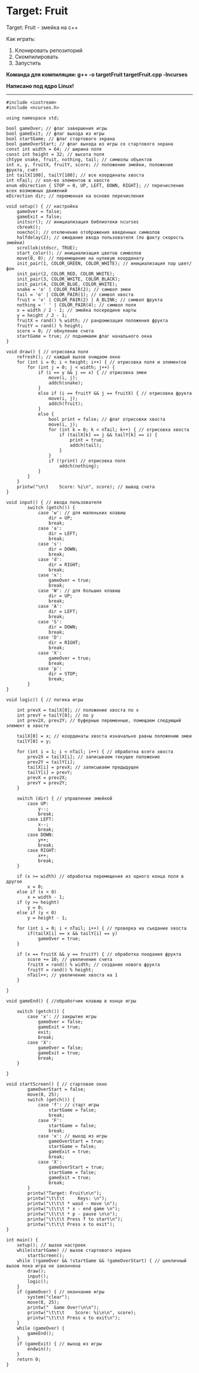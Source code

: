 # Target: Fruit

Target: Fruit - змейка на с++

Как играть:
1. Клонировать репозиторий
3. Скомпилировать
4. Запустить

**Команда для компиляции: g++ -o targetFruit targetFruit.cpp -lncurses**

**Написано под ядро Linux!**
____

	#include <iostream>
	#include <ncurses.h>

	using namespace std;

	bool gameOver; // флаг завершения игры
	bool gameExit; // флаг выхода из игры
	bool startGame; // флаг стартового экрана
	bool gameOverStart; // флаг выхода из игры со стартового экрана
	const int width = 64; // ширина поля
	const int height = 32; // высота поля
	chtype snake, fruit, nothing, tail; // символы объектов
	int x, y, fruitX, fruitY, score; // положение змейки, положение фрукта, счёт
	int tailX[100], tailY[100]; // все координаты хвоста
	int nTail; // кол-во элементов в хвосте
	enum eDirection { STOP = 0, UP, LEFT, DOWN, RIGHT}; // перечисление всех возможных движений
	eDirection dir; // переменная на основе перечисления

	void setup() { // настройка
		gameOver = false;
		gameExit = false;
		initscr(); // инициализация библиотеки ncurses
		cbreak();
		noecho(); // отключение отображения введенных символов
		halfdelay(2); // ожидание ввода пользователя (по факту скорость змейки)
		scrollok(stdscr, TRUE);
		start_color(); // инициализация цветов символов
		move(0, 0); // перемещение на нулевую координату
		init_pair(1, COLOR_GREEN, COLOR_WHITE); // инициализация пар цвет/фон
		init_pair(2, COLOR_RED, COLOR_WHITE);
		init_pair(3, COLOR_WHITE, COLOR_BLACK);
		init_pair(4, COLOR_BLUE, COLOR_WHITE);
		snake = 'o' | COLOR_PAIR(2); // символ змеи
		tail = 'o' | COLOR_PAIR(1); // символ хвоста
		fruit = 'v' | COLOR_PAIR(2) | A_BLINK; // символ фрукта
		nothing = ' ' | COLOR_PAIR(4); // символ поля
		x = width / 2 - 1; // змейка посередине карты
		y = height / 2 - 1;
		fruitX = rand() % width; // рандомизация положения фрукта
		fruitY = rand() % height;
		score = 0; // обнуление счета
		startGame = true; // поднимаем флаг начального окна
	}

	void draw() { // отрисовка поля
		refresh(); // каждый вызов очищаем окно
		for (int i = 0; i < height; i++) { // отрисовка поля и элементов
			for (int j = 0; j < width; j++) {
				if (i == y && j == x) { // отрисовка змеи
					move(i, j);
					addch(snake);
				}
				else if (i == fruitY && j == fruitX) { // отрисовка фрукта
					move(i, j);
					addch(fruit);
				}
				else {
					bool print = false; // флаг отрисовки хвоста
					move(i, j);
					for (int k = 0; k < nTail; k++) { // отрисовка хвоста
						if (tailX[k] == j && tailY[k] == i) {
							print = true;
							addch(tail);
						}
					}
					if (!print) // отрисовка поля
						addch(nothing);
				}
			}
		}
		printw("\n\t    Score: %i\n", score); // вывод счета
	}

	void input() { // ввода пользователя
			switch (getch()) {
				case 'w': // для маленьких клавиш
					dir = UP;
					break;
				case 'a':
					dir = LEFT;
					break;
				case 's':
					dir = DOWN;
					break;
				case 'd':
					dir = RIGHT;
					break;
				case 'x':
					gameOver = true;
					break;
				case 'W': // для больших клавиш
					dir = UP;
					break;
				case 'A':
					dir = LEFT;
					break;
				case 'S':
					dir = DOWN;
					break;
				case 'D':
					dir = RIGHT;
					break;
				case 'X':
					gameOver = true;
					break;
				case 'p':
					dir = STOP;
					break;
			}
	}

	void logic() { // логика игры

		int prevX = tailX[0]; // положение хвоста по х
		int prevY = tailY[0]; // по у
		int prev2X, prev2Y; // буферные переменные, помещаем следующий элемент в хвосте

		tailX[0] = x; // координаты хвоста изначально равны положению змеи
		tailY[0] = y;

		for (int i = 1; i < nTail; i++) { // обработка всего хвоста
			prev2X = tailX[i]; // записываем текущее положение
			prev2Y = tailY[i];
			tailX[i] = prevX; // записываем предыдущее
			tailY[i] = prevY;
			prevX = prev2X; 
			prevY = prev2Y;
		}

		switch (dir) { // управление змейкой
			case UP:
				y--;
				break;
			case LEFT:
				x--;
				break;
			case DOWN:
				y++;
				break;
			case RIGHT:
				x++;
				break;
		}

		if (x >= width) // обработка перемещения из одного конца поля в другое
			x = 0;
		else if (x < 0)
			x = width - 1;
		if (y >= height)
			y = 0;
		else if (y < 0)
			y = height - 1;

		for (int i = 0; i < nTail; i++) { // проверка на съедание хвоста
			if(tailX[i] == x && tailY[i] == y) 
				gameOver = true;
		}

		if (x == fruitX && y == fruitY) { // обработка поедания фрукта
			score += 10; // увеличение счета
			fruitX = rand() % width; // создание нового фрукта
			fruitY = rand() % height;
			nTail++; // увеличение хвоста на 1
		}

	}

	void gameEnd() { //обработчик клавиш в конце игры

		switch (getch()) {
			case 'x': // закрытие игры
				gameOver = false;
				gameExit = true;
				exit;
				break;
			case 'X':
				gameOver = false;
				gameExit = true;
				break;
		}

	}

	void startScreen() { // стартовое окно
			gameOverStart = false;
			move(8, 25);
			switch (getch()) {
				case 'f': // старт игры
					startGame = false;
					break;
				case 'F':
					startGame = false;
					break;
				case 'x': // выход из игры
					gameOverStart = true;
					startGame = false;
					gameExit = true;
					break;
				case 'X':
					gameOverStart = true;
					startGame = false;
					gameExit = true;
					break;
			}
			printw("Target: Fruit\n\n");
			printw("\t\t\t     Keys: \n");
			printw("\t\t\t * wasd - move \n");
			printw("\t\t\t * x - end game \n");
			printw("\t\t\t * p - pause \n\n");
			printw("\t\t\t Press f to start\n");
			printw("\t\t\t Press x to exit");
	}

	int main() {
		setup(); // вызов настроек
		while(startGame) // вызов стартового экрана
			startScreen();
		while (!gameOver && !startGame && !gameOverStart) { // цикличный вызов пока игра не закончена
			draw();
			input();
			logic();
		}
		if (gameOver) { // окончание игры
			system("clear");
			move(8, 25);
			printw("  Game Over!\n\n");
			printw("\t\t\t    Score: %i\n\n", score);
			printw("\t\t\t Press x to exit\n");
		}
		while (gameOver) {
			gameEnd();
		}
		if (gameExit) { // выход из игры
			endwin();
		}
		return 0;
	}
